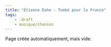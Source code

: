 ```yaml
---
title: "Étienne Daho - Tombé pour la France"
tags:
    - -draft
    - musique/chanson
---
```


Page créée automatiquement, mais vide.
